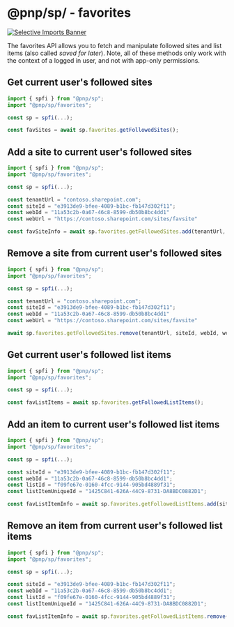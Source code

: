 # @pnp/sp/ - favorites

[![Selective Imports Banner](https://img.shields.io/badge/Selective%20Imports-informational.svg)](../concepts/selective-imports.md)  

The favorites API allows you to fetch and manipulate followed sites and list items (also called _saved for later_). Note, all of these methods only work with the context of a logged in user, and not with app-only permissions.

## Get current user's followed sites

```TypeScript
import { spfi } from "@pnp/sp";
import "@pnp/sp/favorites";

const sp = spfi(...);

const favSites = await sp.favorites.getFollowedSites();
```

## Add a site to current user's followed sites

```TypeScript
import { spfi } from "@pnp/sp";
import "@pnp/sp/favorites";

const sp = spfi(...);

const tenantUrl = "contoso.sharepoint.com";
const siteId = "e3913de9-bfee-4089-b1bc-fb147d302f11";
const webId = "11a53c2b-0a67-46c8-8599-db50b8bc4dd1"
const webUrl = "https://contoso.sharepoint.com/sites/favsite"

const favSiteInfo = await sp.favorites.getFollowedSites.add(tenantUrl, siteId, webId, webUrl);
```

## Remove a site from current user's followed sites

```TypeScript
import { spfi } from "@pnp/sp";
import "@pnp/sp/favorites";

const sp = spfi(...);

const tenantUrl = "contoso.sharepoint.com";
const siteId = "e3913de9-bfee-4089-b1bc-fb147d302f11";
const webId = "11a53c2b-0a67-46c8-8599-db50b8bc4dd1"
const webUrl = "https://contoso.sharepoint.com/sites/favsite"

await sp.favorites.getFollowedSites.remove(tenantUrl, siteId, webId, webUrl);
```

## Get current user's followed list items

```TypeScript
import { spfi } from "@pnp/sp";
import "@pnp/sp/favorites";

const sp = spfi(...);

const favListItems = await sp.favorites.getFollowedListItems();
```

## Add an item to current user's followed list items

```TypeScript
import { spfi } from "@pnp/sp";
import "@pnp/sp/favorites";

const sp = spfi(...);

const siteId = "e3913de9-bfee-4089-b1bc-fb147d302f11";
const webId = "11a53c2b-0a67-46c8-8599-db50b8bc4dd1";
const listId = "f09fe67e-0160-4fcc-9144-905bd4889f31";
const listItemUniqueId = "1425C841-626A-44C9-8731-DA8BDC0882D1";

const favListItemInfo = await sp.favorites.getFollowedListItems.add(siteId, webId, listId, listItemUniqueId);
```

## Remove an item from current user's followed list items

```TypeScript
import { spfi } from "@pnp/sp";
import "@pnp/sp/favorites";

const sp = spfi(...);

const siteId = "e3913de9-bfee-4089-b1bc-fb147d302f11";
const webId = "11a53c2b-0a67-46c8-8599-db50b8bc4dd1";
const listId = "f09fe67e-0160-4fcc-9144-905bd4889f31";
const listItemUniqueId = "1425C841-626A-44C9-8731-DA8BDC0882D1";

const favListItemInfo = await sp.favorites.getFollowedListItems.remove(siteId, webId, listId, listItemUniqueId);
```